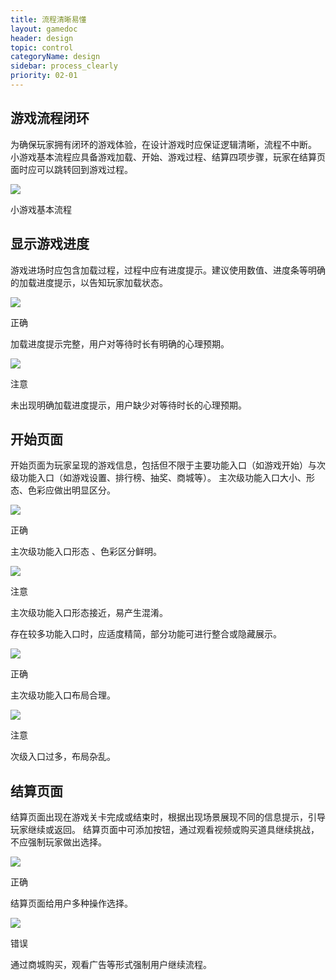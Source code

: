 ```yaml
---
title: 流程清晰易懂
layout: gamedoc
header: design
topic: control
categoryName: design
sidebar: process_clearly
priority: 02-01
---
```



## 游戏流程闭环

为确保玩家拥有闭环的游戏体验，在设计游戏时应保证逻辑清晰，流程不中断。
小游戏基本流程应具备游戏加载、开始、游戏过程、结算四项步骤，玩家在结算页面时应可以跳转回到游戏过程。
<div class="m-doc-custom-img">
	<div >
		<img src="/img/game/design/18.png"><p class="m-doc-custom-examples-text">小游戏基本流程</p>
	</div>
</div>

## 显示游戏进度

游戏进场时应包含加载过程，过程中应有进度提示。建议使用数值、进度条等明确的加载进度提示，以告知玩家加载状态。
<div class="m-doc-custom-examples">
	<div class="m-doc-custom-examples-correct"><img src="/img/game/design/19-1.png">
		<p class="m-doc-custom-examples-title">正确</p><p class="m-doc-custom-examples-text">加载进度提示完整，用户对等待时长有明确的心理预期。</p>
	</div>
    <div class="m-doc-custom-examples-warning"><img src="/img/game/design/19-2.png">
    	<p class="m-doc-custom-examples-title">注意</p><p class="m-doc-custom-examples-text">未出现明确加载进度提示，用户缺少对等待时长的心理预期。</p>
    </div>
</div>

## 开始页面

开始页面为玩家呈现的游戏信息，包括但不限于主要功能入口（如游戏开始）与次级功能入口（如游戏设置、排行榜、抽奖、商城等）。
主次级功能入口大小、形态、色彩应做出明显区分。
<div class="m-doc-custom-examples">
	<div class="m-doc-custom-examples-correct"><img src="/img/game/design/20-1.png">
		<p class="m-doc-custom-examples-title">正确</p><p class="m-doc-custom-examples-text">主次级功能入口形态 、色彩区分鲜明。</p>
	</div>
    <div class="m-doc-custom-examples-warning"><img src="/img/game/design/20-2.png">
    	<p class="m-doc-custom-examples-title">注意</p><p class="m-doc-custom-examples-text">主次级功能入口形态接近，易产生混淆。</p>
    </div>
</div>

存在较多功能入口时，应适度精简，部分功能可进行整合或隐藏展示。
<div class="m-doc-custom-examples">
	<div class="m-doc-custom-examples-correct"><img src="/img/game/design/21-1.png">
		<p class="m-doc-custom-examples-title">正确</p><p class="m-doc-custom-examples-text">主次级功能入口布局合理。</p>
	</div>
    <div class="m-doc-custom-examples-warning"><img src="/img/game/design/21-2.png">
    	<p class="m-doc-custom-examples-title">注意</p><p class="m-doc-custom-examples-text">次级入口过多，布局杂乱。</p>
    </div>
</div>

## 结算页面

结算页面出现在游戏关卡完成或结束时，根据出现场景展现不同的信息提示，引导玩家继续或返回。
结算页面中可添加按钮，通过观看视频或购买道具继续挑战，不应强制玩家做出选择。
<div class="m-doc-custom-examples">
	<div class="m-doc-custom-examples-correct"><img src="/img/game/design/22-1.png">
		<p class="m-doc-custom-examples-title">正确</p><p class="m-doc-custom-examples-text">结算页面给用户多种操作选择。</p>
	</div>
	<div class="m-doc-custom-examples-error"><img src="/img/game/design/22-2.png">
		<p class="m-doc-custom-examples-title">错误</p><p class="m-doc-custom-examples-text">通过商城购买，观看广告等形式强制用户继续流程。</p>
    </div>
</div>

